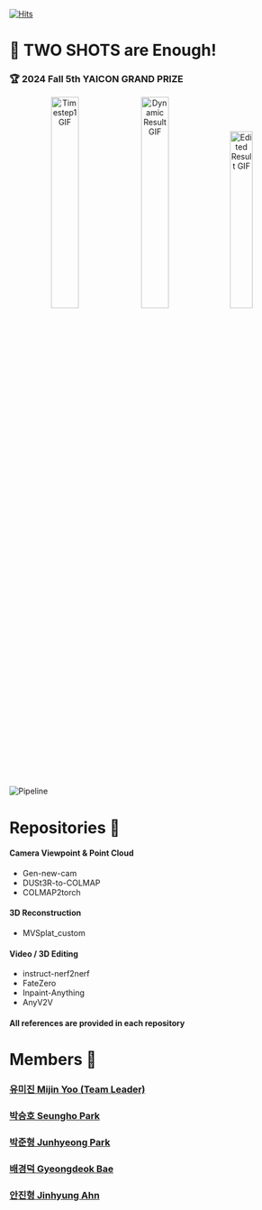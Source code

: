 [![Hits](https://hits.seeyoufarm.com/api/count/incr/badge.svg?url=https%3A%2F%2Fgithub.com%2FThree-Shots-Are-Enough&count_bg=%238966FF&title_bg=%23555555&icon=&icon_color=%23E7E7E7&title=Visitors&edge_flat=false)](https://hits.seeyoufarm.com)

# 🔫 TWO SHOTS are Enough!
### 🏆 2024 Fall 5th YAICON GRAND PRIZE

<p align="center">
  <img src="../assets/yaicon_timestep1_true.gif" alt="Timestep1 GIF" width="31%" />
  <img src="../assets/result-git.gif" alt="Dynamic Result GIF" width="31%" />
  <img src="../assets/edited_video.gif" alt="Edited Result GIF" width="28.4%" />
</p>

![Pipeline](../assets/Total_Pipeline.png)

# Repositories 👀

#### Camera Viewpoint & Point Cloud
- Gen-new-cam
- DUSt3R-to-COLMAP
- COLMAP2torch 

#### 3D Reconstruction
- MVSplat_custom

#### Video / 3D Editing
- instruct-nerf2nerf
- FateZero
- Inpaint-Anything
- AnyV2V

#### All references are provided in each repository

# Members 👋

### [유미진 Mijin Yoo (Team Leader)](https://github.com/yoomimi)


### [박승호 Seungho Park](https://github.com/Nugu-ai)

### [박준형 Junhyeong Park](https://github.com/jun-brro)


### [배경덕 Gyeongdeok Bae](https://github.com/bgduck33)


### [안진형 Jinhyung Ahn](https://github.com/Jinjinjinnn)
